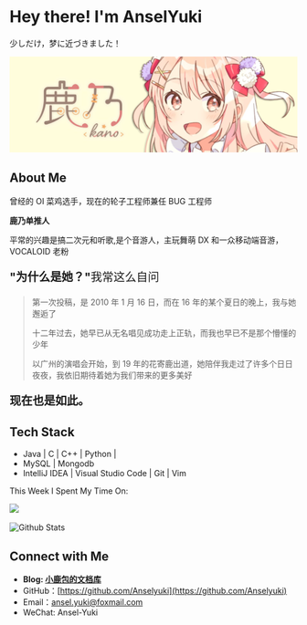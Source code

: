 # Hey there! I'm AnselYuki

少しだけ，梦に近づきました！

![kano](https://raw.githubusercontent.com/anselyuki/anselyuki/master/img/kanoTitle.png)

## About Me

曾经的 OI 菜鸡选手，现在的轮子工程师兼任 BUG 工程师

**鹿乃单推人**

平常的兴趣是搞二次元和听歌,是个音游人，主玩舞萌 DX 和一众移动端音游，VOCALOID 老粉

<p style="font-size:20px"><strong>"为什么是她？"</strong>我常这么自问</p>

> 第一次投稿，是 2010 年 1 月 16 日，而在 16 年的某个夏日的晚上，我与她邂逅了
>
> 十二年过去，她早已从无名唱见成功走上正轨，而我也早已不是那个懵懂的少年
>
> 以广州的演唱会开始，到 19 年的花寄鹿出道，她陪伴我走过了许多个日日夜夜，我依旧期待着她为我们带来的更多美好

<p style="font-size:20px"><strong>现在也是如此。</strong></p>

## Tech Stack

- Java | C | C++ | Python |
- MySQL | Mongodb
- IntelliJ IDEA | Visual Studio Code | Git | Vim

This Week I Spent My Time On:

<!--START_SECTION:waka-->

<!--END_SECTION:waka-->

![](https://github-profile-trophy.vercel.app/?username=Anselyuki)

![Github Stats](https://github-readme-stats.vercel.app/api?username=Anselyuki&include_all_commits=true&count_private=true&show_icons=true&line_height=20)

## Connect with Me

- **Blog: [小鹿包的文档库](http://anselyuki.cn)**
- GitHub：[https://github.com/Anselyuki](https://github.com/Anselyuki)
- Email：[ansel.yuki@foxmail.com](ansel.yuki@foxmail.com)
- WeChat: Ansel-Yuki
